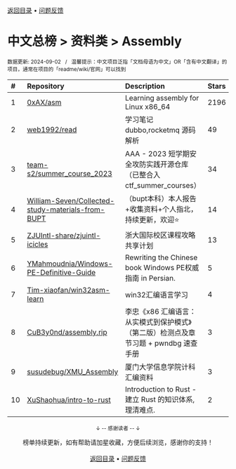 <a href="https://gitee.com/GrowingGit/GitHub-Chinese-Top-Charts#github中文排行榜">返回目录</a> • <a href="/content/docs/feedback.md">问题反馈</a>

# 中文总榜 > 资料类 > Assembly
<sub>数据更新: 2024-09-02&nbsp;&nbsp;&nbsp;/&nbsp;&nbsp;&nbsp;温馨提示：中文项目泛指「文档母语为中文」OR「含有中文翻译」的项目，通常在项目的「readme/wiki/官网」可以找到</sub>

|#|Repository|Description|Stars|Updated|
|:-|:-|:-|:-|:-|
|1|[0xAX/asm](https://github.com/0xAX/asm)|Learning assembly for Linux x86_64|2196|2024-08-20|
|2|[web1992/read](https://github.com/web1992/read)|学习笔记 dubbo,rocketmq 源码解析|49|2024-07-26|
|3|[team-s2/summer_course_2023](https://github.com/team-s2/summer_course_2023)|AAA - 2023 短学期安全攻防实践开源仓库（已整合入 ctf_summer_courses）|34|2024-05-21|
|4|[William-Seven/Collected-study-materials-from-BUPT](https://github.com/William-Seven/Collected-study-materials-from-BUPT)|（bupt本科）本人报告+收集资料+个人指北，持续更新，欢迎⭐|14|2024-07-28|
|5|[ZJUIntl-share/zjuintl-icicles](https://github.com/ZJUIntl-share/zjuintl-icicles)|浙大国际校区课程攻略共享计划|13|2024-06-09|
|6|[YMahmoudnia/Windows-PE-Definitive-Guide](https://github.com/YMahmoudnia/Windows-PE-Definitive-Guide)|Rewriting the Chinese book Windows PE权威指南 in Persian.|5|2024-06-14|
|7|[Tim-xiaofan/win32asm-learn](https://github.com/Tim-xiaofan/win32asm-learn)|win32汇编语言学习|4|2024-05-15|
|8|[CuB3y0nd/assembly.rip](https://github.com/CuB3y0nd/assembly.rip)|李忠《x86 汇编语言：从实模式到保护模式》（第二版）检测点及章节习题 + pwndbg 速查手册|3|2024-03-24|
|9|[susudebug/XMU_Assembly](https://github.com/susudebug/XMU_Assembly)|厦门大学信息学院计科汇编资料|3|2024-06-07|
|10|[XuShaohua/intro-to-rust](https://github.com/XuShaohua/intro-to-rust)|Introduction to Rust - 建立 Rust 的知识体系, 理清难点.|2|2024-08-08|

<div align="center">
    <p><sub>↓ -- 感谢读者 -- ↓</sub></p>
    榜单持续更新，如有帮助请加星收藏，方便后续浏览，感谢你的支持！
</div>

<br/>

<div align="center"><a href="https://gitee.com/GrowingGit/GitHub-Chinese-Top-Charts#github中文排行榜">返回目录</a> • <a href="/content/docs/feedback.md">问题反馈</a></div>
